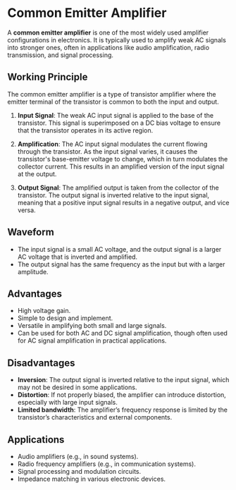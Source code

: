 # Common Emitter Amplifier

A **common emitter amplifier** is one of the most widely used amplifier configurations in electronics. It is typically used to amplify weak AC signals into stronger ones, often in applications like audio amplification, radio transmission, and signal processing.

## Working Principle

The common emitter amplifier is a type of transistor amplifier where the emitter terminal of the transistor is common to both the input and output.

1. **Input Signal**: The weak AC input signal is applied to the base of the transistor. This signal is superimposed on a DC bias voltage to ensure that the transistor operates in its active region.

2. **Amplification**: The AC input signal modulates the current flowing through the transistor. As the input signal varies, it causes the transistor's base-emitter voltage to change, which in turn modulates the collector current. This results in an amplified version of the input signal at the output.

3. **Output Signal**: The amplified output is taken from the collector of the transistor. The output signal is inverted relative to the input signal, meaning that a positive input signal results in a negative output, and vice versa.

## Waveform

- The input signal is a small AC voltage, and the output signal is a larger AC voltage that is inverted and amplified.
- The output signal has the same frequency as the input but with a larger amplitude.

## Advantages

- High voltage gain.
- Simple to design and implement.
- Versatile in amplifying both small and large signals.
- Can be used for both AC and DC signal amplification, though often used for AC signal amplification in practical applications.

## Disadvantages

- **Inversion**: The output signal is inverted relative to the input signal, which may not be desired in some applications.
- **Distortion**: If not properly biased, the amplifier can introduce distortion, especially with large input signals.
- **Limited bandwidth**: The amplifier’s frequency response is limited by the transistor’s characteristics and external components.

## Applications

- Audio amplifiers (e.g., in sound systems).
- Radio frequency amplifiers (e.g., in communication systems).
- Signal processing and modulation circuits.
- Impedance matching in various electronic devices.

